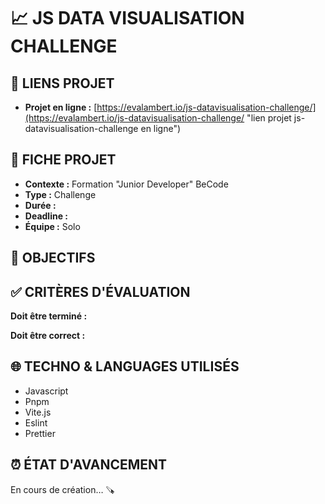 # 📈 JS DATA VISUALISATION CHALLENGE

## 🔗 LIENS PROJET

- **Projet en ligne :** [https://evalambert.io/js-datavisualisation-challenge/](https://evalambert.io/js-datavisualisation-challenge/ "lien projet js-datavisualisation-challenge en ligne")


## 📌 FICHE PROJET

- **Contexte :** Formation "Junior Developer" BeCode
- **Type :** Challenge
- **Durée :** 
- **Deadline :** 
- **Équipe :** Solo

## 🎯 OBJECTIFS


## ✅ CRITÈRES D'ÉVALUATION

**Doit être terminé :**


**Doit être correct :**


## 🌐 TECHNO & LANGUAGES UTILISÉS

- Javascript
- Pnpm
- Vite.js
- Eslint
- Prettier

## ⏰ ÉTAT D'AVANCEMENT

En cours de création… 🪚
